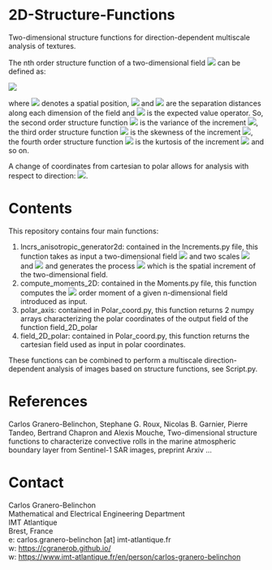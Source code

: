 # 2D-Structure-Functions
Two-dimensional structure functions for direction-dependent multiscale analysis of textures.

The nth order structure function of a two-dimensional field <img src="https://render.githubusercontent.com/render/math?math=F(x,y)"> can be defined as:

<img src="https://render.githubusercontent.com/render/math?math=S^{l_x,l_y}_{n}(F) = \mathbb{E} \left\{ \left( F(r_{x} %2B l_{x}, r_{y} %2B l_{y}) - F(r_{x}, r_{y}) \right)^{n} \right\} ">

where <img src="https://render.githubusercontent.com/render/math?math=(r_x,r_y)"> denotes a spatial position, <img src="https://render.githubusercontent.com/render/math?math=l_x"> and <img src="https://render.githubusercontent.com/render/math?math=l_y"> are the separation distances along each dimension of the field and <img src="https://render.githubusercontent.com/render/math?math=\mathbb{E}"> is the expected value operator. So, the second order structure function <img src="https://render.githubusercontent.com/render/math?math=S^{l_x,l_y}_{2}(F)"> is the variance of the increment <img src="https://render.githubusercontent.com/render/math?math=\delta_{l_x,l_y}F = F(r_x %2B l_x,r_y %2B l_y) - F(r_x,r_y)">, the third order structure function <img src="https://render.githubusercontent.com/render/math?math=S^{l_x,l_y}_{3}(F)"> is the skewness of the increment <img src="https://render.githubusercontent.com/render/math?math=\delta_{l_x,l_y}F">, the fourth order structure function <img src="https://render.githubusercontent.com/render/math?math=S^{l_x,l_y}_{4}(F)"> is the kurtosis of the increment <img src="https://render.githubusercontent.com/render/math?math=\delta_{l_x,l_y}F"> and so on.

A change of coordinates from cartesian to polar allows for analysis with respect to direction: <img src="https://render.githubusercontent.com/render/math?math=S_{n}^{l_x,l_y} \rightarrow S_{n}^{r,\theta}">.

# Contents
This repository contains four main functions: 

1) Incrs_anisotropic_generator2d: contained in the Increments.py file, this function takes as input a two-dimensional field <img src="https://render.githubusercontent.com/render/math?math=F(x,y)"> and two scales <img src="https://render.githubusercontent.com/render/math?math=l_x"> and <img src="https://render.githubusercontent.com/render/math?math=l_y"> and generates the process <img src="https://render.githubusercontent.com/render/math?math=\delta_{l_x,l_y}F"> which is the spatial increment of the two-dimensional field.
2) compute_moments_2D: contained in the Moments.py file, this function computes the <img src="https://render.githubusercontent.com/render/math?math=p"> order moment of a given n-dimensional field introduced as input.
3) polar_axis: contained in Polar_coord.py, this function returns 2 numpy arrays characterizing the polar coordinates of the output field of the function field_2D_polar
4) field_2D_polar: contained in Polar_coord.py, this function returns the cartesian field used as input in polar coordinates.

These functions can be combined to perform a multiscale direction-dependent analysis of images based on structure functions, see Script.py.

# References
Carlos Granero-Belinchon, Stephane G. Roux, Nicolas B. Garnier, Pierre Tandeo, Bertrand Chapron and Alexis Mouche, Two-dimensional structure functions to characterize convective rolls in the marine atmospheric boundary layer from Sentinel-1 SAR images, preprint Arxiv ...

# Contact

Carlos Granero-Belinchon <br />
Mathematical and Electrical Engineering Department <br />
IMT Atlantique <br />
Brest, France <br />
e: carlos.granero-belinchon [at] imt-atlantique.fr <br />
w: https://cgranerob.github.io/ <br />
w: https://www.imt-atlantique.fr/en/person/carlos-granero-belinchon <br />
